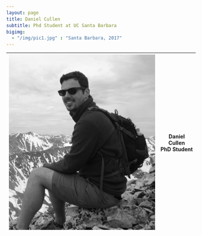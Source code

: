```yaml
---
layout: page
title: Daniel Cullen
subtitle: Phd Student at UC Santa Barbara
bigimg:
  - "/img/pic1.jpg" : "Santa Barbara, 2017"
---
```


<img src="/img/dcullen2.jpg" width="425"/> | Daniel Cullen <br/> PhD Student 
-------|--------
